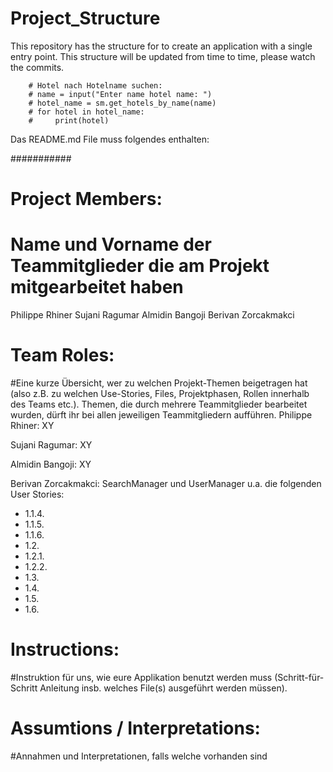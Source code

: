 # Project_Structure
This repository has the structure for to create an application with a single entry point.
This structure will be updated from time to time, please watch the commits.


        # Hotel nach Hotelname suchen:
        # name = input("Enter name hotel name: ")
        # hotel_name = sm.get_hotels_by_name(name)
        # for hotel in hotel_name:
        #     print(hotel)

Das README.md File muss folgendes enthalten:

###########

# Project Members:
# Name und Vorname der Teammitglieder die am Projekt mitgearbeitet haben
Philippe Rhiner
Sujani Ragumar
Almidin Bangoji
Berivan Zorcakmakci

# Team Roles:
#Eine kurze Übersicht, wer zu welchen Projekt-Themen beigetragen hat (also z.B. zu welchen Use-Stories, Files, Projektphasen, Rollen innerhalb des Teams etc.). Themen, die durch mehrere Teammitglieder bearbeitet wurden, dürft ihr bei allen jeweiligen Teammitgliedern aufführen.
Philippe Rhiner:
XY

Sujani Ragumar:
XY

Almidin Bangoji:
XY

Berivan Zorcakmakci:
SearchManager und UserManager u.a. die folgenden User Stories:
- 1.1.4.
- 1.1.5.
- 1.1.6.
- 1.2.
- 1.2.1.
- 1.2.2.
- 1.3.
- 1.4.
- 1.5.
- 1.6.

# Instructions:
#Instruktion für uns, wie eure Applikation benutzt werden muss (Schritt-für-Schritt Anleitung insb. welches File(s) ausgeführt werden müssen).



# Assumtions / Interpretations:
#Annahmen und Interpretationen, falls welche vorhanden sind